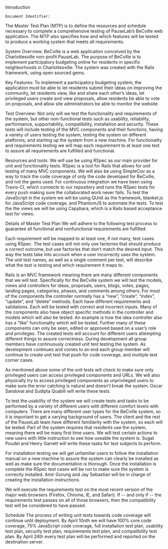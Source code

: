 Introduction

	Document Identifier:
  
  The Master Test Plan (MTP) is to define the resources and schedule necessary to complete a comprehensive testing of PauseLab’s BeCville web application.  The MTP also specifies how and which features will be tested to produce a working system that meets all requirements. 

System Overview:
  BeCville is a web application conceived by the Charlottesville non-profit PauseLab.  The purpose of BeCville is to implement participatory budgeting online for residents in specific neighborhoods in Charlottesville.  The system was created with the Rails framework, using open sourced gems. 

Key Features:
  To implement a participatory budgeting system, the application must be able to let residents submit their ideas on improving the community, let residents view, like and share each other’s ideas, let privileged users create and view proposals, allow residents be able to vote on proposals, and allow site administrators be able to monitor the website. 

Test Overview:
  Not only will we test the functionality and requirements of the system, but other non-functional tests such as usability, reliability, performance, supportability, compatibility, installation and security. These tests will include testing of the MVC components and their functions, having a variety of users testing the system, testing the system on different platforms, and starting up the system from a new machine. For functionality and requirements testing we will map each requirement to at least one test to assure all requirements are fulfilled and functional. 

Resources and tools:
	We will use be using RSpec as our main provider for unit and functionality tests. RSpec is a tool for Rails that allows for unit testing of many MVC components. We will also be using SimpleCov as a way to track the code coverage of only the code developed for BeCville, and not the gems used. For continuous integration we have been using Travis-CI, which connects to our repository and runs the RSpec tests for every push making sure the collaborated work never fails.  To test the JavaScript in the system we will be using QUnit as the framework, blanket.js for JavaScript code coverage, and PhantomJS to automate the tests.  To test the the views we will be using Capybara, which is a Rails based acceptance test for views.

Details of Master Test Plan
  We will adhere to the following test process to guarantee all functional and nonfunctional requirements are fulfilled.
 
 Each requirement will be mapped to at least one, if not many, test cases using RSpec.  The test cases will not only use factories that should produce a correct outcome, but use factories that don’t match the desired input.  This way the tests take into account when a user incorrectly uses the system.  The unit test names, as well as a single comment per test, will describe what the test is testing and which requirement it maps to. 

Rails is an MVC framework meaning there are many different components that we will test.  Specifically for the BeCville system we will test the models, views and controllers for ideas, proposals, users, blogs, votes, pages, landing pages, categories, phases, and comments among others.  For most of the components the controller normally has a “new”, “create”, “index”, “update”, and “delete” methods.  Each have different requirements and validations.  Each will be tested with correct and incorrect inputs.  Many of the components also have object specific methods in the controller and models which will also be tested.  An example is how the idea controller also has a “like” functionality which will be tested. Further many of these components can only be seen, edited or approved based on a user’s role and privileges.  The created tests will account for different users attempting different things to assure correctness.  During development all group members have continuously created unit test testing the system.  As development continues and comes to an end each group member will continue to create unit test that push for code coverage, and multiple test corner cases.

As mentioned above some of the unit tests will check to make sure only privileged users can access privileged components and URLs.  We will also physically try to access privileged components as unprivileged users to make sure the error catching is natural and doesn’t break the system. Oscar Sandoval and Sudipta Quabili will write these tests. 

To test the usability of the system we will create tests and tasks to be performed by a variety of different users with different comfort levels with computers.  There are many different user types for the BeCville system, so it is important to get a varying background of users. The client and the rest of the PauseLab team have different familiarity with the system, so each will be tested.  Part of the system requires that residents use the system, meaning there will be many first time users.  We will test certain actions to new users with little instruction to see how useable the system is.  Sugat Poudel and Henry Garrett will write these tasks for test subjects to perform.   

For installation testing we will get unfamiliar users to follow the installation manual on a new machine to assure the system can clearly be installed as well as make sure the documentation is thorough.  Once the installation is complete the RSpec test cases will be run to make sure the system is correctly installed.  Amir Gurung and Jay Sebastian will be in charge of creating the installation instructions. 

We will execute the requirements test on the most recent version of the major web browsers (Firefox, Chrome, IE, and Safari). If -- and only if -- the requirements test passes on all of those browsers, then the compatibility test will be considered to have passed.   

Schedule
	The process of writing unit tests towards code coverage will continue until deployment.  By April 10nth we will have 100% core code coverage, 75% JavaScript code coverage, full installation test plan, usability test plan, security test plan, requirements test plan, and compatibility test plan.  By April 24th every test plan will be performed and reported on the destination server.
	
